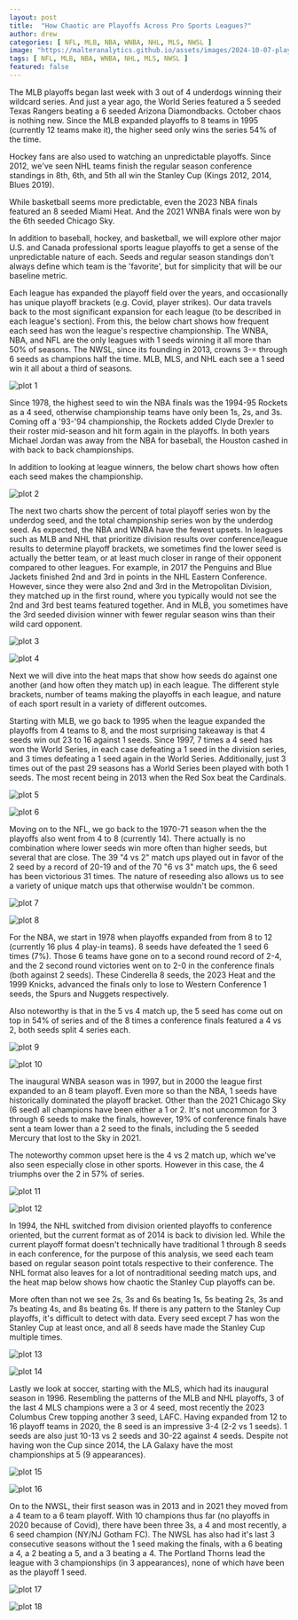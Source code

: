 ```yaml
---
layout: post
title:  "How Chaotic are Playoffs Across Pro Sports Leagues?"
author: drew
categories: [ NFL, MLB, NBA, WNBA, NHL, MLS, NWSL ]
image: "https://malteranalytics.github.io/assets/images/2024-10-07-playoff-outcomes/image19.png"
tags: [ NFL, MLB, NBA, WNBA, NHL, MLS, NWSL ]
featured: false
---
```


The MLB playoffs began last week with 3 out of 4 underdogs winning their wildcard series.  And just a year ago, the World Series featured a 5 seeded Texas Rangers beating a 6 seeded Arizona Diamondbacks.  October chaos is nothing new.  Since the MLB expanded playoffs to 8 teams in 1995 (currently 12 teams make it), the higher seed only wins the series 54% of the time. 


Hockey fans are also used to watching an unpredictable playoffs.  Since 2012, we've seen NHL teams finish the regular season conference standings in 8th, 6th, and 5th all win the Stanley Cup (Kings 2012, 2014, Blues 2019).


While basketball seems more predictable, even the 2023 NBA finals featured an 8 seeded Miami Heat.  And the 2021 WNBA finals were won by the 6th seeded Chicago Sky.  


In addition to baseball, hockey, and basketball, we will explore other major U.S. and Canada professional sports league playoffs to get a sense of the unpredictable nature of each.  Seeds and regular season standings don't always define which team is the 'favorite', but for simplicity that will be our baseline metric.  



Each league has expanded the playoff field over the years, and occasionally has unique playoff brackets (e.g. Covid, player strikes).  Our data travels back to the most significant expansion for each league (to be described in each league's section). 
From this, the below chart shows how frequent each seed has won the league's respective championship.  The WNBA, NBA, and NFL are the only leagues with 1 seeds winning it all more than 50% of seasons.  The NWSL, since its founding in 2013, crowns 3-= through 6 seeds as champions half the time.  MLB, MLS, and NHL each see a 1 seed win it all about a third of seasons.  

![plot 1](/assets/images/2024-10-07-playoff-outcomes/image1.png) 

Since 1978, the highest seed to win the NBA finals was the 1994-95 Rockets as a 4 seed, otherwise championship teams have only been 1s, 2s, and 3s.  Coming off a '93-'94 championship, the Rockets added Clyde Drexler to their roster mid-season and hit form again in the playoffs.  In both years Michael Jordan was away from the NBA for baseball, the Houston cashed in with back to back championships.  

In addition to looking at league winners, the below chart shows how often each seed makes the championship. 

![plot 2](/assets/images/2024-10-07-playoff-outcomes/image2.png) 

The next two charts show the percent of total playoff series won by the underdog seed, and the total championship series won by the underdog seed.  As expected, the NBA and WNBA have the fewest upsets.  In leagues such as MLB and NHL that prioritize division results over conference/league results to determine playoff brackets, we sometimes find the lower seed is actually the better team, or at least much closer in range of their opponent compared to other leagues.  For example, in 2017 the Penguins and Blue Jackets finished 2nd and 3rd in points in the NHL Eastern Conference.  However, since they were also 2nd and 3rd in the Metropolitan Division, they matched up in the first round, where you typically would not see the 2nd and 3rd best teams featured together.  And in MLB, you sometimes have the 3rd seeded division winner with fewer regular season wins than their wild card opponent.  

![plot 3](/assets/images/2024-10-07-playoff-outcomes/image3.png) 

![plot 4](/assets/images/2024-10-07-playoff-outcomes/image4.png) 


Next we will dive into the heat maps that show how seeds do against one another (and how often they match up) in each league. The different style brackets, number of teams making the playoffs in each league, and nature of each sport result in a variety of different outcomes.  

Starting with MLB, we go back to 1995 when the league expanded the playoffs from 4 teams to 8, and the most surprising takeaway is that 4 seeds win out 23 to 16 against 1 seeds.  Since 1997, 7 times a 4 seed has won the World Series, in each case defeating a 1 seed in the division series, and 3 times defeating a 1 seed again in the World Series.  Additionally, just 3 times out of the past 29 seasons has a World Series been played with both 1 seeds.  The most recent being in 2013 when the Red Sox beat the Cardinals.  

![plot 5](/assets/images/2024-10-07-playoff-outcomes/image5.png) 

![plot 6](/assets/images/2024-10-07-playoff-outcomes/image6.png) 


Moving on to the NFL, we go back to the 1970-71 season when the the playoffs also went from 4 to 8 (currently 14).  There actually is no combination where lower seeds win more often than higher seeds, but several that are close.  The 39 "4 vs 2" match ups played out in favor of the 2 seed by a record of 20-19 and of the 70 "6 vs 3" match ups, the 6 seed has been victorious 31 times.  The nature of reseeding also allows us to see a variety of unique match ups that otherwise wouldn't be common.  

![plot 7](/assets/images/2024-10-07-playoff-outcomes/image7.png) 

![plot 8](/assets/images/2024-10-07-playoff-outcomes/image8.png) 



For the NBA, we start in 1978 when playoffs expanded from from 8 to 12 (currently 16 plus 4 play-in teams).  8 seeds have defeated the 1 seed 6 times (7%).  Those 6 teams have gone on to a second round record of 2-4, and the 2 second round victories went on to 2-0 in the conference finals (both against 2 seeds).  These Cinderella 8 seeds, the 2023 Heat and the 1999 Knicks, advanced the finals only to lose to Western Conference 1 seeds, the Spurs and Nuggets respectively.  

Also noteworthy is that in the 5 vs 4 match up, the 5 seed has come out on top in 54% of series and of the 8 times a conference finals featured a 4 vs 2, both seeds split 4 series each.  


![plot 9](/assets/images/2024-10-07-playoff-outcomes/image9.png) 

![plot 10](/assets/images/2024-10-07-playoff-outcomes/image10.png) 



The inaugural WNBA season was in 1997, but in 2000 the league first expanded to an 8 team playoff.  Even more so than the NBA, 1 seeds have historically dominated the playoff bracket.  Other than the 2021 Chicago Sky (6 seed) all champions have been either a 1 or 2. It's not uncommon for 3 through 6 seeds to make the finals, however, 19% of conference finals have sent a team lower than a 2 seed to the finals, including the 5 seeded Mercury that lost to the Sky in 2021.  

The noteworthy common upset here is the 4 vs 2 match up, which we've also seen especially close in other sports. However in this case, the 4 triumphs over the 2 in 57% of series.  


![plot 11](/assets/images/2024-10-07-playoff-outcomes/image11.png) 

![plot 12](/assets/images/2024-10-07-playoff-outcomes/image12.png) 


In 1994, the NHL switched from division oriented playoffs to conference oriented, but the current format as of 2014 is back to division led. While the current playoff format doesn't technically have traditional 1 through 8 seeds in each conference, for the purpose of this analysis, we seed each team based on regular season point totals respective to their conference.  The NHL format also leaves for a lot of nontraditional seeding match ups, and the heat map below shows how chaotic the Stanley Cup playoffs can be.  

More often than not we see 2s, 3s and 6s beating 1s, 5s beating 2s, 3s and 7s beating 4s, and 8s beating 6s.  If there is any pattern to the Stanley Cup playoffs, it's difficult to detect with data.  Every seed except 7 has won the Stanley Cup at least once, and all 8 seeds have made the Stanley Cup multiple times.  

![plot 13](/assets/images/2024-10-07-playoff-outcomes/image13.png) 

![plot 14](/assets/images/2024-10-07-playoff-outcomes/image14.png) 


Lastly we look at soccer, starting with the MLS, which had its inaugural season in 1996.  Resembling the patterns of the MLB and NHL playoffs, 3 of the last 4 MLS champions were a 3 or 4 seed, most recently the 2023 Columbus Crew topping another 3 seed, LAFC.  Having expanded from 12 to 16 playoff teams in 2020, the 8 seed is an impressive 3-4 (2-2 vs 1 seeds).  1 seeds are also just 10-13 vs 2 seeds and 30-22 against 4 seeds.  Despite not having won the Cup since 2014, the LA Galaxy have the most championships at 5 (9 appearances).


![plot 15](/assets/images/2024-10-07-playoff-outcomes/image15.png) 

![plot 16](/assets/images/2024-10-07-playoff-outcomes/image16.png) 


On to the NWSL, their first season was in 2013 and in 2021 they moved from a 4 team to a 6 team playoff.  With 10 champions thus far (no playoffs in 2020 because of Covid), there have been three 3s, a 4 and most recently, a 6 seed champion (NY/NJ Gotham FC). The NWSL has also had it's last 3 consecutive seasons without the 1 seed making the finals, with a 6 beating a 4, a 2 beating a 5, and a 3 beating a 4.  The Portland Thorns lead the league with 3 championships (in 3 appearances), none of which have been as the playoff 1 seed.  

![plot 17](/assets/images/2024-10-07-playoff-outcomes/image17.png) 

![plot 18](/assets/images/2024-10-07-playoff-outcomes/image18.png) 